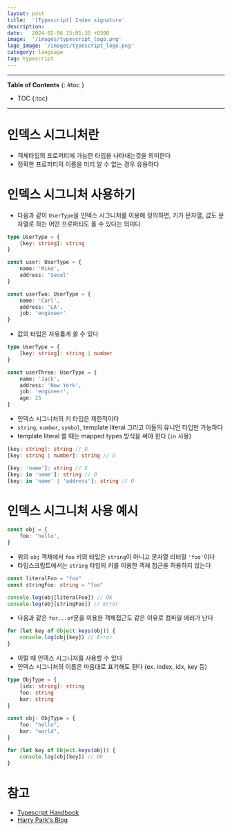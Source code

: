 ```yaml
---
layout: post
title:  '[Typescript] Index signature'
description: 
date:   2024-02-06 15:01:35 +0300
image:  '/images/typescript_logo.png'
logo_image: '/images/typescript_logo.png'
category: language
tag: typescript
---
```

---
**Table of Contents**
{: #toc }
*  TOC
{:toc}

---


# 인덱스 시그니처란

- 객체타입의 프로퍼티에 가능한 타입을 나타내는것을 의미한다
- 정확한 프로퍼티의 이름을 미리 알 수 없는 경우 유용하다

# 인덱스 시그니처 사용하기

- 다음과 같이 `UserType`을 인덱스 시그니처를 이용해 정의하면, 키가 문자열, 값도 문자열로 하는 어떤 프로퍼티도 올 수 있다는 의미다

```ts
type UserType = {
    [key: string]: string
}

const user: UserType = {
    name: 'Mike',
    address: 'Seoul'
}

const userTwo: UserType = {
    name: 'Carl',
    address: 'LA',
    job: 'engineer'
}
```

- 값의 타입은 자유롭게 쓸 수 있다

```ts
type UserType = {
    [key: string]: string | number
}

const userThree: UserType = {
    name: 'Jack',
    address: 'New York',
    job: 'engineer',
    age: 25
}
```

- 인덱스 시그니처의 키 타입은 제한적이다
- `string`, `number`, `symbol`, template literal 그리고 이들의 유니언 타입만 가능하다
- template literal 쓸 때는 mapped types 방식을 써야 한다 (`in` 사용)

```ts
[key: string]: string // O
[key: string | number]: string // O

[key: 'name']: string // X
[key: in 'name']: string // O
[key: in 'name' | 'address']: string // O
```

# 인덱스 시그니처 사용 예시

```ts
const obj = {
    foo: "hello",
}
```

- 위의 `obj` 객체에서 `foo` 키의 타입은 `string`이 아니고 문자열 리터럴 `'foo'`이다
- 타입스크립트에서는 `string` 타입의 키를 이용한 객체 접근을 허용하지 않는다

```ts
const literalFoo = "foo"
const stringFoo: string = "foo"

console.log(obj[literalFoo]) // OK
console.log(obj[stringFoo]) // Error
```

- 다음과 같은 `for...of`문을 이용한 객체접근도 같은 이유로 컴파일 에러가 난다

```ts
for (let key of Object.keys(obj)) {
    console.log(obj[key]) // Error
}
```

- 이럴 때 인덱스 시그니처를 사용할 수 있다
- 인덱스 시그니처의 이름은 마음대로 표기해도 된다 (ex. index, idx, key 등)

```ts
type ObjType = {
    [idx: string]: string
    foo: string
    bar: string
}
  
const obj: ObjType = {
    foo: "hello",
    bar: "world",
}

for (let key of Object.keys(obj)) {
    console.log(obj[key]) // OK
}
```


# 참고

- [Typescript Handbook](https://www.typescriptlang.org/docs/handbook/2/objects.html#index-signatures)
- [Harry Park's Blog](https://soopdop.github.io/2020/12/01/index-signatures-in-typescript/)